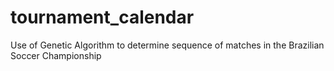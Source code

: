 # tournament_calendar
Use of Genetic Algorithm to determine sequence of matches in the Brazilian Soccer Championship
